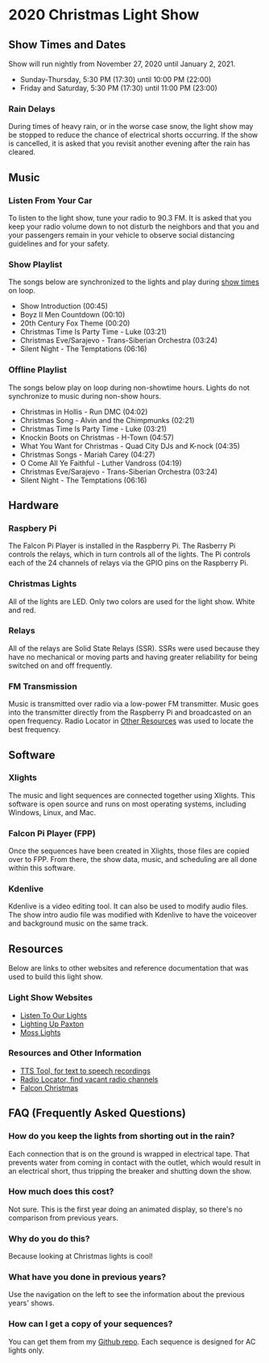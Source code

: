 # 2020 Christmas Light Show

## Show Times and Dates

Show will run nightly from November 27, 2020 until January 2, 2021.

* Sunday-Thursday, 5:30 PM (17:30) until 10:00 PM (22:00)
* Friday and Saturday, 5:30 PM (17:30) until 11:00 PM (23:00)

### Rain Delays

During times of heavy rain, or in the worse case snow, the light show may be stopped to reduce the
chance of electrical shorts occurring. If the show is cancelled, it is asked that you revisit
another evening after the rain has cleared.

## Music

### Listen From Your Car

To listen to the light show, tune your radio to 90.3 FM.
It is asked that you keep your radio volume down to not disturb the neighbors and that you and your
passengers remain in your vehicle to observe social distancing guidelines and for your safety.

### Show Playlist

The songs below are synchronized to the lights and play during [show times](#show-times-and-dates) on loop.

* Show Introduction (00:45)
* Boyz II Men Countdown (00:10)
* 20th Century Fox Theme (00:20)
* Christmas Time Is Party Time - Luke (03:21)
* Christmas Eve/Sarajevo - Trans-Siberian Orchestra (03:24)
* Silent Night - The Temptations (06:16)

### Offline Playlist

The songs below play on loop during non-showtime hours. Lights do not synchronize to music during
non-show hours.

* Christmas in Hollis - Run DMC (04:02)
* Christmas Song - Alvin and the Chimpmunks (02:21)
* Christmas Time Is Party Time - Luke (03:21)
* Knockin Boots on Christmas - H-Town (04:57)
* What You Want for Christmas - Quad City DJs and K-nock (04:35)
* Christmas Songs - Mariah Carey (04:27)
* O Come All Ye Faithful - Luther Vandross (04:19)
* Christmas Eve/Sarajevo - Trans-Siberian Orchestra (03:24)
* Silent Night - The Temptations (06:16)

## Hardware

### Raspbery Pi

The Falcon Pi Player is installed in the Raspberry Pi. The Rasberry Pi controls the relays, which in turn
controls all of the lights. The Pi controls each of the 24 channels of relays via the GPIO pins on the
Raspberry Pi.

### Christmas Lights

All of the lights are LED. Only two colors are used for the light show. White and red.

### Relays

All of the relays are Solid State Relays (SSR). SSRs were used because they have no mechanical or moving
parts and having greater reliability for being switched on and off frequently.

### FM Transmission

Music is transmitted over radio via a low-power FM transmitter. Music goes into the transmitter directly from
the Raspberry Pi and broadcasted on an open frequency. Radio Locator in
[Other Resources](#other-resources) was used to locate the best frequency.

## Software

### Xlights

The music and light sequences are connected together using Xlights. This software is open source
and runs on most operating systems, including Windows, Linux, and Mac.

### Falcon Pi Player (FPP)

Once the sequences have been created in Xlights, those files are copied over to FPP. From there, the
show data, music, and scheduling are all done within this software.

### Kdenlive

Kdenlive is a video editing tool. It can also be used to modify audio files. The show intro audio file was
modified with Kdenlive to have the voiceover and background music on the same track.

## Resources

Below are links to other websites and reference documentation that was used to build this light show.

### Light Show Websites

* <a href="https://sites.google.com/site/listentoourlights/home" target="_blank">Listen To Our Lights</a>
* <a href="http://www.lightinguppaxton.com/" target="_blank">Lighting Up Paxton</a>
* <a href="http://www.mosslights.com" target="_blank">Moss Lights</a>

### Resources and Other Information

* <a href="https://ttstool.com" target="_blank">TTS Tool, for text to speech recordings</a>
* <a href="https://radio-locator.com/cgi-bin/vacant" target="_blank">Radio Locator, find vacant radio channels</a>
* <a href="http://www.falconchristmas.com" target="_blank">Falcon Christmas</a>

## FAQ (Frequently Asked Questions)

### How do you keep the lights from shorting out in the rain?

Each connection that is on the ground is wrapped in electrical tape. That prevents water from
coming in contact with the outlet, which would result in an electrical short, thus tripping the breaker and
shutting down the show.

### How much does this cost?

Not sure. This is the first year doing an animated display, so there's no comparison from previous years.

### Why do you do this?

Because looking at Christmas lights is cool!

### What have you done in previous years?

Use the navigation on the left to see the information about the previous years' shows.

### How can I get a copy of your sequences?

You can get them from my
<a href="https://github.com/almostengr/christmaslights" target="_blank">Github repo</a>. Each sequence is
designed for AC lights only.